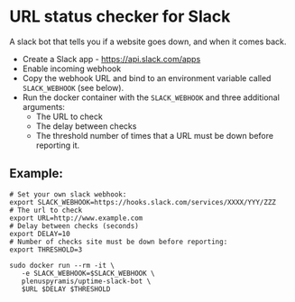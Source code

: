 # URL status checker for Slack

A slack bot that tells you if a website goes down, and when it comes back.

* Create a Slack app - https://api.slack.com/apps
* Enable incoming webhook
* Copy the webhook URL and bind to an environment variable called `SLACK_WEBHOOK` (see below).
* Run the docker container with the `SLACK_WEBHOOK` and three additional arguments:
  * The URL to check
  * The delay between checks
  * The threshold number of times that a URL must be down before reporting it.

## Example:

```
# Set your own slack webhook:
export SLACK_WEBHOOK=https://hooks.slack.com/services/XXXX/YYY/ZZZ
# The url to check
export URL=http://www.example.com
# Delay between checks (seconds)
export DELAY=10
# Number of checks site must be down before reporting:
export THRESHOLD=3

sudo docker run --rm -it \
   -e SLACK_WEBHOOK=$SLACK_WEBHOOK \
   plenuspyramis/uptime-slack-bot \
   $URL $DELAY $THRESHOLD
```
